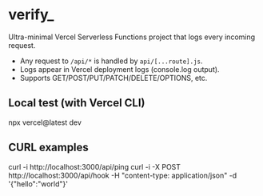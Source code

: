 # verify_
Ultra-minimal Vercel Serverless Functions project that logs every incoming request.

- Any request to `/api/*` is handled by `api/[...route].js`.
- Logs appear in Vercel deployment logs (console.log output).
- Supports GET/POST/PUT/PATCH/DELETE/OPTIONS, etc.

## Local test (with Vercel CLI)
npx vercel@latest dev

## CURL examples
curl -i http://localhost:3000/api/ping
curl -i -X POST http://localhost:3000/api/hook -H "content-type: application/json" -d '{"hello":"world"}'
